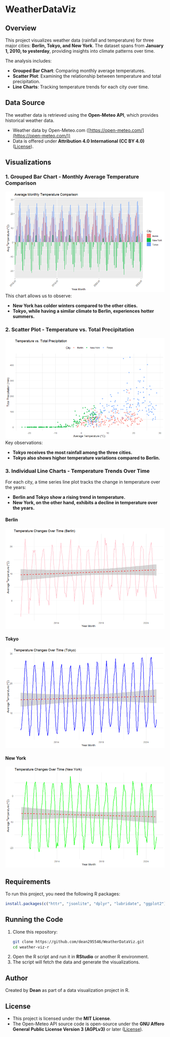# WeatherDataViz

## Overview

This project visualizes weather data (rainfall and temperature) for three major cities: **Berlin, Tokyo, and New York**. The dataset spans from **January 1, 2010, to yesterday**, providing insights into climate patterns over time.

The analysis includes:

- **Grouped Bar Chart**: Comparing monthly average temperatures.
- **Scatter Plot**: Examining the relationship between temperature and total precipitation.
- **Line Charts**: Tracking temperature trends for each city over time.

## Data Source

The weather data is retrieved using the **Open-Meteo API**, which provides historical weather data.

- Weather data by Open-Meteo.com ([https://open-meteo.com/](https://open-meteo.com/))
- Data is offered under **Attribution 4.0 International (CC BY 4.0)** ([License](https://creativecommons.org/licenses/by/4.0/)).

## Visualizations

### 1. Grouped Bar Chart - Monthly Average Temperature Comparison
![Grouped Bar Chart](Group-bar-chart.png)
This chart allows us to observe:

- **New York has colder winters compared to the other cities.**
- **Tokyo, while having a similar climate to Berlin, experiences hotter summers.**

### 2. Scatter Plot - Temperature vs. Total Precipitation
![Scatter Plot](scatterplot.png)
Key observations:

- **Tokyo receives the most rainfall among the three cities.**
- **Tokyo also shows higher temperature variations compared to Berlin.**

### 3. Individual Line Charts - Temperature Trends Over Time
For each city, a time series line plot tracks the change in temperature over the years:

- **Berlin and Tokyo show a rising trend in temperature.**
- **New York, on the other hand, exhibits a decline in temperature over the years.**

#### Berlin
![Berlin Temperature Trend](Berlin.png)

#### Tokyo
![Tokyo Temperature Trend](Tokyo.png)

#### New York
![New York Temperature Trend](NewYork.png)


## Requirements

To run this project, you need the following R packages:

```r
install.packages(c("httr", "jsonlite", "dplyr", "lubridate", "ggplot2"))
```

## Running the Code

1. Clone this repository:
   ```sh
   git clone https://github.com/dean295546/WeatherDataViz.git
   cd weather-viz-r
   ```
2. Open the R script and run it in **RStudio** or another R environment.
3. The script will fetch the data and generate the visualizations.

## Author

Created by **Dean** as part of a data visualization project in R.

## License

- This project is licensed under the **MIT License**.
- The Open-Meteo API source code is open-source under the **GNU Affero General Public License Version 3 (AGPLv3)** or later ([License](https://github.com/open-meteo/open-meteo/blob/main/LICENSE)).


